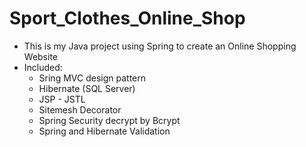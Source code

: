 # Sport_Clothes_Online_Shop
- This is my Java project using Spring to create an Online Shopping Website
- Included:
  - Sring MVC design pattern
  - Hibernate (SQL Server)
  - JSP - JSTL
  - Sitemesh Decorator
  - Spring Security decrypt by Bcrypt
  - Spring and Hibernate Validation
